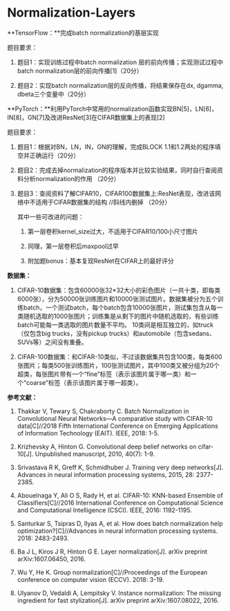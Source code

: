 # Normalization-Layers
**TensorFlow：**完成batch normalization的基层实现

题目要求：

1.  题目1：实现训练过程中batch normalization 层的前向传播；实现测试过程中batch
    normalization层的前向传播[1]（20分）

2.  题目2：实现batch normalization层的反向传播，将结果保存在dx, dgamma,
    dbeta三个变量中（20分）

**PyTorch：**利用PyTorch中常用的normalization函数实现BN[5]，LN[6]，IN[8]，GN[7]及改进ResNet[3]在CIFAR数据集上的表现[2]

题目要求：

1.  题目1：根据对BN，LN，IN，GN的理解，完成BLOCK
    1.1和1.2两处的程序填空并正确运行（20分）

2.  题目2：完成去掉normalization的程序版本并比较实验结果，同时自行查阅资料分析normalization的作用
    （20分）

3.  题目3：查阅资料了解CIFAR10，CIFAR100数据集上:ResNet表现，改进该网络中不适用于CIFAR数据集的结构
    //斜线内删掉 （20分）

    其中一些可改进的问题：

    1.  第一层卷积kernel_size过大，不适用于CIFAR10/100小尺寸图片

    2.  同理，第一层卷积后maxpool过早

    3.  附加题bonus：基本复现ResNet在CIFAR上的最好评分

**数据集：**

1.  CIFAR-10数据集：包含60000张32\*32大小的彩色图片（一共十类，即每类6000张），分为50000张训练图片和10000张测试图片。数据集被分为五个训练batch，一个测试batch，每个batch包含10000张图片，测试集包含从每一类随机选取的1000张图片；训练集是从剩下的图片中随机选取的，有些训练batch可能每一类选取的图片数量不平均。
    10类间是相互独立的，如truck（仅包含big trucks，没有pickup
    trucks）和automobile（包含sedans、SUVs等）之间没有重叠。

2.  CIFAR-100数据集：和CIFAR-10类似，不过该数据集共包含100类，每类600张图片；每类500张训练图片，100张测试图片，其中100类又被分组为20个超类，每张图片带有一个“fine”标签（表示该图片属于哪一类）和一个“coarse”标签（表示该图片属于哪一超类）。

**参考文献：**

1.  Thakkar V, Tewary S, Chakraborty C. Batch Normalization in Convolutional
    Neural Networks—A comparative study with CIFAR-10 data[C]//2018 Fifth
    International Conference on Emerging Applications of Information Technology
    (EAIT). IEEE, 2018: 1-5.

2.  Krizhevsky A, Hinton G. Convolutional deep belief networks on cifar-10[J].
    Unpublished manuscript, 2010, 40(7): 1-9.

3.  Srivastava R K, Greff K, Schmidhuber J. Training very deep networks[J].
    Advances in neural information processing systems, 2015, 28: 2377-2385.

4.  Abouelnaga Y, Ali O S, Rady H, et al. CIFAR-10: KNN-based Ensemble of
    Classifiers[C]//2016 International Conference on Computational Science and
    Computational Intelligence (CSCI). IEEE, 2016: 1192-1195.

5.  Santurkar S, Tsipras D, Ilyas A, et al. How does batch normalization help
    optimization?[C]//Advances in neural information processing systems. 2018:
    2483-2493.

6.  Ba J L, Kiros J R, Hinton G E. Layer normalization[J]. arXiv preprint
    arXiv:1607.06450, 2016.

7.  Wu Y, He K. Group normalization[C]//Proceedings of the European conference
    on computer vision (ECCV). 2018: 3-19.

8.  Ulyanov D, Vedaldi A, Lempitsky V. Instance normalization: The missing
    ingredient for fast stylization[J]. arXiv preprint arXiv:1607.08022, 2016.
